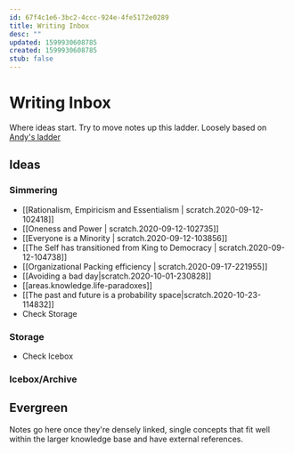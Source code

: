 ```yaml
---
id: 67f4c1e6-3bc2-4ccc-924e-4fe5172e0289
title: Writing Inbox
desc: ""
updated: 1599930608785
created: 1599930608785
stub: false
---
```


# Writing Inbox

Where ideas start. Try to move notes up this ladder. Loosely based on [Andy's ladder](https://notes.andymatuschak.org/z6f6xgGG4NKjkA5NA1kDd46whJh2Gt5rAmfX)

## Ideas

### Simmering

- [[Rationalism, Empiricism and Essentialism | scratch.2020-09-12-102418]]
- [[Oneness and Power | scratch.2020-09-12-102735]]
- [[Everyone is a Minority | scratch.2020-09-12-103856]]
- [[The Self has transitioned from King to Democracy | scratch.2020-09-12-104738]]
- [[Organizational Packing efficiency | scratch.2020-09-17-221955]]
- [[Avoiding a bad day|scratch.2020-10-01-230828]]
- [[areas.knowledge.life-paradoxes]]
- [[The past and future is a probability space|scratch.2020-10-23-114832]]
- Check Storage

### Storage

- Check Icebox

### Icebox/Archive

## Evergreen

Notes go here once they're densely linked, single concepts that fit well within the larger knowledge base and have external references.
